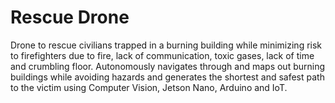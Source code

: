 # Rescue Drone
Drone to rescue civilians trapped in a burning building while minimizing risk to firefighters due to fire, lack of communication, toxic gases, lack of time and crumbling floor.
Autonomously navigates through and maps out burning buildings while avoiding hazards and generates the shortest and safest path to the victim using Computer Vision, Jetson Nano, Arduino and IoT.
